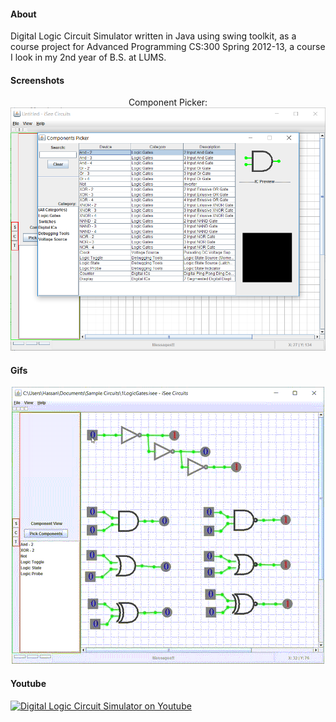 #### About
Digital Logic Circuit Simulator written in Java using swing toolkit, as a course project for Advanced Programming CS:300 Spring 2012-13, a course I look in my 2nd year of B.S. at LUMS.

#### Screenshots
<p align="center">
Component Picker:
</br>
<img src="readme_assets/1.png">
</p>

#### Gifs
<p align="center">
<img src="readme_assets/1.gif">
</p>

#### Youtube
[![Digital Logic Circuit Simulator on Youtube](https://img.youtube.com/vi/GT8CUkUiijE/0.jpg)](https://www.youtube.com/watch?v=GT8CUkUiijE)